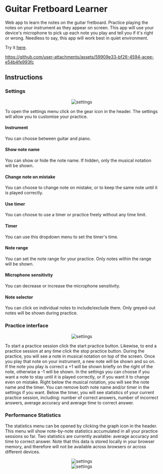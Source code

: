 # Guitar Fretboard Learner

Web app to learn the notes on the guitar fretboard. Practice playing the notes on your instrument as they appear on screen. 
This app will use your device's microphone to pick up each note you play and tell you if it's right or wrong. 
Needless to say, this app will work best in quiet environment. 

Try it [here](https://guitar-fretboard-learner-zeta.vercel.app/). 
    
https://github.com/user-attachments/assets/59909e33-bf26-4594-acee-e54b4fe993fc

## Instructions

### Settings
<div align="center">
  <img src="https://github.com/user-attachments/assets/ce4a2669-5453-413c-9b05-bc0ae82579c2" alt="settings">
</div>

To open the settings menu click on the gear icon in the header. The settings will allow you to customise your practice. 

#### Instrument
You can choose between guitar and piano. 

#### Show note name
You can show or hide the note name. If hidden, only the musical notation will be shown. 

#### Change note on mistake
You can choose to change note on mistake, or to keep the same note until it is played correctly. 

#### Use timer
You can choose to use a timer or practice freely without any time limit. 

#### Timer
You can use this dropdown menu to set the timer's time. 

#### Note range
You can set the note range for your practice. Only notes within the range will be shown.

#### Microphone sensitivity
You can decrease or increase the microphone sensitivity. 

#### Note selector
You can click on individual notes to include/exclude them. Only greyed-out notes will be shown during practice. 

### Practice interface
<div align="center">
  <img src="https://github.com/user-attachments/assets/82835780-5e9f-4b07-9ce8-431b630467fc" alt="settings">
</div>

To start a practice session click the start practice button. Likewise, to end a practice session at any time click the stop practice button. 
During the practice, you will see a note in musical notation on top of the screen. Once you play that note on your instrument, a new note will be shown and so on. 
If the note you play is correct a +1 will be shown briefly on the right of the note, otherwise a -1 will be shown. In the settings you can choose if you want a note to stay until it is played correctly, or if you want it to change even on mistake. 
Right below the musical notation, you will see the note name and the timer. You can remove both note name and/or timer in the settings if you want. 
Below the timer, you will see statistics of your current practice session, including: number of correct answers, number of incorrect answers, average accuracy and average time to correct answer. 

### Performance Statistics
The statistics menu can be opened by clicking the graph icon in the header. This menu will show note-by-note statistics accumulated in all your practice sessions so far. 
Two statistics are currently available: average accuracy and time to correct answer. 
Note that this data is stored locally in your browser memory, and therefore will not be available across browsers or across different devices. 

<div align="center">
  <img src="https://github.com/user-attachments/assets/8e25a22a-f776-4fa6-b612-813cea330fff" alt="settings">
</div>

<div align="center">
  <img src="https://github.com/user-attachments/assets/09d5253a-fe2b-440d-b88e-ee95fcc26c76" alt="settings">
</div>
